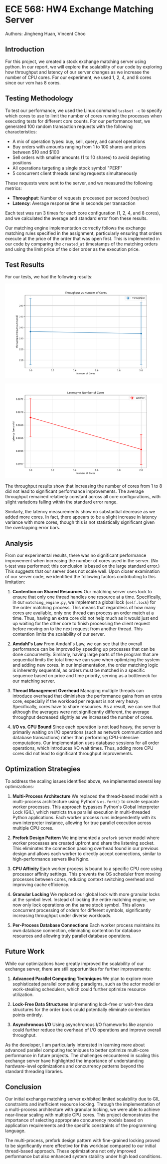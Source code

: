 # ECE 568: HW4 Exchange Matching Server
Authors: Jingheng Huan, Vincent Choo

## Introduction
For this project, we created a stock exchange matching server using python. In our report, we will explore the scalability of our code by exploring how throughput and latency of our server changes as we increase the number of CPU cores. For our experiment, we used 1, 2, 4, and 8 cores since our vcm has 8 cores.

## Testing Methodology
To test our performance, we used the Linux command `taskset -c` to specify which cores to use to limit the number of cores running the processes when executing tests for different core counts. For our performance test, we generated 100 random transaction requests with the following characteristics:
- A mix of operation types: buy, sell, query, and cancel operations 
- Buy orders with amounts ranging from 1 to 100 shares and prices between $10 and $100
- Sell orders with smaller amounts (1 to 10 shares) to avoid depleting positions
- All operations targeting a single stock symbol "PERF"
- 5 concurrent client threads sending requests simultaneously

These requests were sent to the server, and we measured the following metrics:
- **Throughput**: Number of requests processed per second (req/sec)
- **Latency**: Average response time in seconds per transaction

Each test was run 3 times for each core configuration (1, 2, 4, and 8 cores), and we calculated the average and standard error from these results.

Our matching engine implementation correctly follows the exchange matching rules specified in the assignment, particularly ensuring that orders execute at the price of the order that was open first. This is implemented in our code by comparing the `created_at` timestamps of the matching orders and using the limit price of the older order as the execution price.

## Test Results
For our tests, we had the following results:

![throughput vs core](throughput_vs_cores.png)

![latency vs core](latency_vs_cores.png)

The throughput results show that increasing the number of cores from 1 to 8 did not lead to significant performance improvements. The average throughput remained relatively constant across all core configurations, with slight variations falling within the standard error range. 

Similarly, the latency measurements show no substantial decrease as we added more cores. In fact, there appears to be a slight increase in latency variance with more cores, though this is not statistically significant given the overlapping error bars.

## Analysis
From our experimental results, there was no significant performance improvement when increasing the number of cores used in the server. (No t-test was performed; this conclusion is based on the large standard error.) This suggests that our server does not scale well. Upon closer examination of our server code, we identified the following factors contributing to this limitation:

1. **Contention on Shared Resources**
  Our matching server uses lock to ensure that only one thread handles one resource at a time. Specifically, in our `matching_engine.py`, we implement a global lock (`self.lock`) for the order matching process. This means that regardless of how many cores are available, only one thread can process an order match at a time. Thus, having an extra core did not help much as it would just end up waiting for the other core to finish processing the client request before moving on to the next request from another thread. This contention limits the scalability of our server.

2. **Amdahl's Law**
  From Amdahl's Law, we can see that the overall performance can be improved by speeding up processes that can be done concurrently. Similarly, having large parts of the program that are sequential limits the total time we can save when optimizing the system and adding new cores. In our implementation, the order matching logic is inherently sequential, as orders must be matched in a specific sequence based on price and time priority, serving as a bottleneck for our matching server.

3. **Thread Management Overhead**
  Managing multiple threads can introduce overhead that diminishes the performance gains from an extra core, especially if the workload per request is not very heavy. Specifically, cores have to share resources. As a result, we can see that although the averages were not significantly different, the average throughput decreased slightly as we increased the number of cores.

4. **I/O vs. CPU Bound**
  Since each operation is not load heavy, the server is primarily waiting on I/O operations (such as network communication and database transactions) rather than performing CPU-intensive computations. Our implementation uses database sessions for all order operations, which introduces I/O wait times. Thus, adding more CPU cores did not lead to significant throughput improvements.

## Optimization Strategies

To address the scaling issues identified above, we implemented several key optimizations:

1. **Multi-Process Architecture**
   We replaced the thread-based model with a multi-process architecture using Python's `os.fork()` to create separate worker processes. This approach bypasses Python's Global Interpreter Lock (GIL), which restricts true parallel execution in multi-threaded Python applications. Each worker process runs independently with its own interpreter instance, allowing for true parallel execution across multiple CPU cores.

2. **Prefork Design Pattern**
   We implemented a `prefork` server model where worker processes are created upfront and share the listening socket. This eliminates the connection passing overhead found in our previous design and allows each worker to directly accept connections, similar to high-performance servers like Nginx.

3. **CPU Affinity**
   Each worker process is bound to a specific CPU core using processor affinity settings. This prevents the OS scheduler from moving processes between cores, reducing context switching overhead and improving cache efficiency.

4. **Granular Locking**
   We replaced our global lock with more granular locks at the symbol level. Instead of locking the entire matching engine, we now only lock operations on the same stock symbol. This allows concurrent processing of orders for different symbols, significantly increasing throughput under diverse workloads.

5. **Per-Process Database Connections**
   Each worker process maintains its own database connection, eliminating contention for database resources and allowing truly parallel database operations.

## Future Work

While our optimizations have greatly improved the scalability of our exchange server, there are still opportunities for further improvements:

1. **Advanced Parallel Computing Techniques**
   We plan to explore more sophisticated parallel computing paradigms, such as the actor model or work-stealing schedulers, which could further optimize resource utilization.

2. **Lock-Free Data Structures**
   Implementing lock-free or wait-free data structures for the order book could potentially eliminate contention points entirely.

3. **Asynchronous I/O**
   Using asynchronous I/O frameworks like asyncio could further reduce the overhead of I/O operations and improve overall throughput.

As the developer, I am particularly interested in learning more about advanced parallel computing techniques to better optimize multi-core performance in future projects. The challenges encountered in scaling this exchange server have highlighted the importance of understanding hardware-level optimizations and concurrency patterns beyond the standard threading libraries.

## Conclusion
Our initial exchange matching server exhibited limited scalability due to GIL constraints and inefficient resource locking. Through the implementation of a multi-process architecture with granular locking, we were able to achieve near-linear scaling with multiple CPU cores. This project demonstrates the importance of selecting appropriate concurrency models based on application requirements and the specific constraints of the programming language.

The multi-process, prefork design pattern with fine-grained locking proved to be significantly more effective for this workload compared to our initial thread-based approach. These optimizations not only improved performance but also enhanced system stability under high load conditions.
